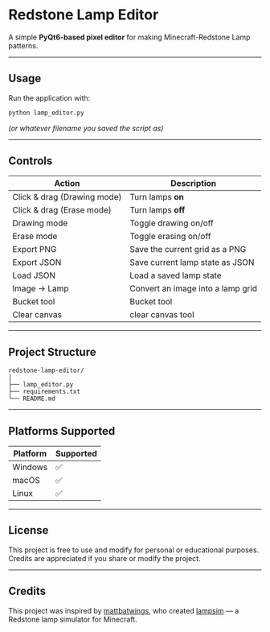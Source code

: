 # Redstone Lamp Editor

A simple **PyQt6-based pixel editor** for making Minecraft-Redstone Lamp patterns.

---

## Usage

Run the application with:

```bash
python lamp_editor.py
```

*(or whatever filename you saved the script as)*

---

## Controls

| Action                          | Description                       |
| ------------------------------- | --------------------------------- |
| Click & drag (Drawing mode) | Turn lamps **on**                 |
| Click & drag (Erase mode)    | Turn lamps **off**                |
| Drawing mode                 | Toggle drawing on/off             |
| Erase mode                   | Toggle erasing on/off             |
| Export PNG                   | Save the current grid as a PNG    |
| Export JSON                  | Save current lamp state as JSON   |
| Load JSON                    | Load a saved lamp state           |
| Image → Lamp                | Convert an image into a lamp grid |
| Bucket tool | Bucket tool|
| Clear canvas | clear canvas tool |

---

## Project Structure

```
redstone-lamp-editor/
│
├── lamp_editor.py
├── requirements.txt
└── README.md
```

---

## Platforms Supported

| Platform   | Supported |
| ---------- | --------- |
| Windows | ✅         |
| macOS   | ✅         |
| Linux   | ✅         |

---

## License

This project is free to use and modify for personal or educational purposes.
Credits are appreciated if you share or modify the project.

---

## Credits

This project was inspired by [mattbatwings](https://github.com/mattbatwings),
who created [lampsim](https://github.com/mattbatwings/lampsim) — a Redstone lamp simulator for Minecraft.
